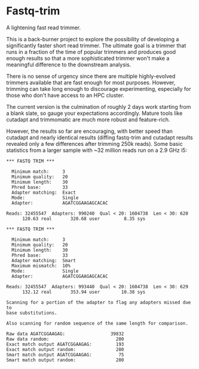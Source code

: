 # Fastq-trim
A lightening fast read trimmer.

This is a back-burner project to explore the possibility of developing a
significantly faster short read trimmer.
The ultimate goal is a trimmer that runs in a fraction of the time of
popular trimmers and produces good enough results so that a more
sophisticated trimmer won't make a meaningful difference to the downstream
analysis.

There is no sense of urgency since there are multiple highly-evolved trimmers
available that are fast enough for most purposes.  However, trimming can
take long enough to discourage experimenting, especially for those
who don't have access to an HPC cluster.

The current version is the culmination of roughly 2 days work starting
from a blank slate, so gauge your expectations accordingly.  Mature tools
like cutadapt and trimmomatic are much more robust and feature-rich.

However, the results so far are encouraging, with better speed
than cutadapt and nearly identical results (diffing fastq-trim and cutadapt
results revealed only a few differences after trimming 250k reads).  Some
basic statistics from a larger sample with ~32 million reads run on a
2.9 GHz i5:

```
*** FASTQ TRIM ***

  Minimum match:     3
  Minimum quality:   20
  Minimum length:    30
  Phred base:        33
  Adapter matching:  Exact
  Mode:              Single
  Adapter:           AGATCGGAAGAGCACAC

Reads: 32455547  Adapters: 990240  Qual < 20: 1604738  Len < 30: 620
      120.63 real       320.68 user         8.35 sys

*** FASTQ TRIM ***

  Minimum match:     3
  Minimum quality:   20
  Minimum length:    30
  Phred base:        33
  Adapter matching:  Smart
  Maximum mismatch:  10%
  Mode:              Single
  Adapter:           AGATCGGAAGAGCACAC

Reads: 32455547  Adapters: 993440  Qual < 20: 1604738  Len < 30: 629
      132.12 real       353.94 user        10.38 sys

Scanning for a portion of the adapter to flag any adapters missed due to
base substitutions.

Also scanning for random sequence of the same length for comparison.

Raw data AGATCGGAAGAG:                 39832
Raw data random:                         280
Exact match output AGATCGGAAGAG:         193
Exact match output random:               280
Smart match output AGATCGGAAGAG:          75
Smart match output random:               280
```
